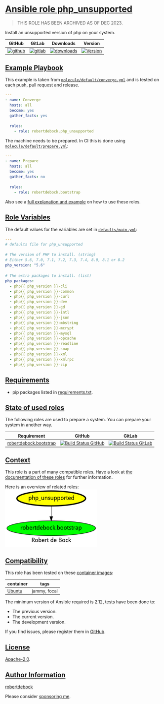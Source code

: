 # [Ansible role php_unsupported](#php_unsupported)

> THIS ROLE HAS BEEN ARCHIVED AS OF DEC 2023.

Install an unsupported version of php on your system.

|GitHub|GitLab|Downloads|Version|
|------|------|---------|-------|
|[![github](https://github.com/robertdebock/ansible-role-php_unsupported/workflows/Ansible%20Molecule/badge.svg)](https://github.com/robertdebock/ansible-role-php_unsupported/actions)|[![gitlab](https://gitlab.com/robertdebock-iac/ansible-role-php_unsupported/badges/master/pipeline.svg)](https://gitlab.com/robertdebock-iac/ansible-role-php_unsupported)|[![downloads](https://img.shields.io/ansible/role/d/32283)](https://galaxy.ansible.com/robertdebock/php_unsupported)|[![Version](https://img.shields.io/github/release/robertdebock/ansible-role-php_unsupported.svg)](https://github.com/robertdebock/ansible-role-php_unsupported/releases/)|

## [Example Playbook](#example-playbook)

This example is taken from [`molecule/default/converge.yml`](https://github.com/robertdebock/ansible-role-php_unsupported/blob/master/molecule/default/converge.yml) and is tested on each push, pull request and release.

```yaml
---
- name: Converge
  hosts: all
  become: yes
  gather_facts: yes

  roles:
    - role: robertdebock.php_unsupported
```

The machine needs to be prepared. In CI this is done using [`molecule/default/prepare.yml`](https://github.com/robertdebock/ansible-role-php_unsupported/blob/master/molecule/default/prepare.yml):

```yaml
---
- name: Prepare
  hosts: all
  become: yes
  gather_facts: no

  roles:
    - role: robertdebock.bootstrap
```

Also see a [full explanation and example](https://robertdebock.nl/how-to-use-these-roles.html) on how to use these roles.

## [Role Variables](#role-variables)

The default values for the variables are set in [`defaults/main.yml`](https://github.com/robertdebock/ansible-role-php_unsupported/blob/master/defaults/main.yml):

```yaml
---
# defaults file for php_unsupported

# The version of PHP to install. (string)
# Either 5.6, 7.0, 7.1, 7.2, 7.3, 7.4, 8.0, 8.1 or 8.2
php_version: "5.6"

# The extra packages to install. (list)
php_packages:
  - php{{ php_version }}-cli
  - php{{ php_version }}-common
  - php{{ php_version }}-curl
  - php{{ php_version }}-dev
  - php{{ php_version }}-gd
  - php{{ php_version }}-intl
  - php{{ php_version }}-json
  - php{{ php_version }}-mbstring
  - php{{ php_version }}-mcrypt
  - php{{ php_version }}-mysql
  - php{{ php_version }}-opcache
  - php{{ php_version }}-readline
  - php{{ php_version }}-soap
  - php{{ php_version }}-xml
  - php{{ php_version }}-xmlrpc
  - php{{ php_version }}-zip
```

## [Requirements](#requirements)

- pip packages listed in [requirements.txt](https://github.com/robertdebock/ansible-role-php_unsupported/blob/master/requirements.txt).

## [State of used roles](#state-of-used-roles)

The following roles are used to prepare a system. You can prepare your system in another way.

| Requirement | GitHub | GitLab |
|-------------|--------|--------|
|[robertdebock.bootstrap](https://galaxy.ansible.com/robertdebock/bootstrap)|[![Build Status GitHub](https://github.com/robertdebock/ansible-role-bootstrap/workflows/Ansible%20Molecule/badge.svg)](https://github.com/robertdebock/ansible-role-bootstrap/actions)|[![Build Status GitLab](https://gitlab.com/robertdebock-iac/ansible-role-bootstrap/badges/master/pipeline.svg)](https://gitlab.com/robertdebock-iac/ansible-role-bootstrap)|

## [Context](#context)

This role is a part of many compatible roles. Have a look at [the documentation of these roles](https://robertdebock.nl/) for further information.

Here is an overview of related roles:
![dependencies](https://raw.githubusercontent.com/robertdebock/ansible-role-php_unsupported/png/requirements.png "Dependencies")

## [Compatibility](#compatibility)

This role has been tested on these [container images](https://hub.docker.com/u/robertdebock):

|container|tags|
|---------|----|
|[Ubuntu](https://hub.docker.com/r/robertdebock/ubuntu)|jammy, focal|

The minimum version of Ansible required is 2.12, tests have been done to:

- The previous version.
- The current version.
- The development version.

If you find issues, please register them in [GitHub](https://github.com/robertdebock/ansible-role-php_unsupported/issues).

## [License](#license)

[Apache-2.0](https://github.com/robertdebock/ansible-role-php_unsupported/blob/master/LICENSE).

## [Author Information](#author-information)

[robertdebock](https://robertdebock.nl/)

Please consider [sponsoring me](https://github.com/sponsors/robertdebock).
